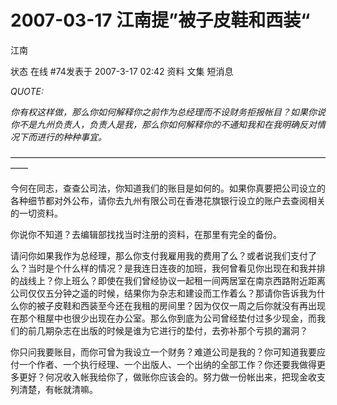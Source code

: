 # 2007-03-17 江南提”被子皮鞋和西装“

江南

&#x20;

状态 在线 #74发表于 2007-3-17 02:42 资料 文集 短消息

&#x20;

_QUOTE:_

_你有权这样做，那么你如何解释你之前作为总经理而不设财务拒报帐目？如果你说你不是九州负责人，负责人是我，那么你如何解释你的不通知我和在我明确反对情况下而进行的种种事宜。_

——————————————————————————————————————

&#x20;

今何在同志，查查公司法，你知道我们的账目是如何的。如果你真要把公司设立的各种细节都对外公布，请你去九州有限公司在香港花旗银行设立的账户去查阅相关的一切资料。

你说你不知道？去编辑部找找当时注册的资料，在那里有完全的备份。

请问你如果我作为总经理，那么你支付我雇用我的费用了么？或者说我们支付了么？当时是个什么样的情况？是我连日连夜的加班，我何曾看见你出现在和我并排的战线上？你上班么？即使在我们曾经协议一起租一间两居室在南京西路附近距离公司仅仅五分钟之遥的时候，结果你为杂志和建设而工作着么？那请你告诉我为什么你的被子皮鞋和西装至今还在我租的房间里？因为仅仅一周之后你就没有再出现在那个租屋中也很少出现在办公室。那么你到底为公司曾经垫付过多少现金，而我们的前几期杂志在出版的时候是谁为它进行的垫付，去弥补那个亏损的漏洞？

你只问我要账目，而你可曾为我设立一个财务？难道公司是我的？你可知道我要应付一个作者、一个执行经理、一个出版人、一个出纳的全部工作？你还要我做得更多更好？何况收入帐我给你了，做账你应该会的。努力做一份帐出来，把现金收支列清楚，有帐就清嘛。
